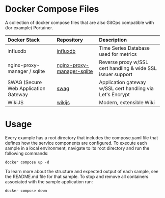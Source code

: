 # Docker Compose Files

A collection of docker compose files that are also GitOps compatible with (for example) Portainer.

| Docker Stack | Repository | Description | 
| :---------------------------- | :---------------------------------- | :---------- |
| influxdb | [influxdb](https://github.com/vintagedon/infrastructure-scripting/tree/main/docker-compose/influxdb) | Time Series Database used for metrics |
| nginx-proxy-manager / sqlite | [nginx-proxy-manager-sqlite](https://github.com/vintagedon/infrastructure-scripting/tree/main/docker-compose/nginx-proxy-manager-sqlite) | Reverse proxy w/SSL cert handling & wide SSL issuer support |
| SWAG (Secure Web Application Gateway | [swag](https://github.com/vintagedon/infrastructure-scripting/tree/main/docker-compose/swag) | Application gateway w/SSL cert handling via Let's Encrypt |
| WikiJS | [wikijs](https://github.com/vintagedon/infrastructure-scripting/tree/main/docker-compose/wikijs) | Modern, extensible Wiki |

# Usage

Every example has a root directory that includes the compose.yaml file that defines how the service components are configured. To execute each sample in a local environment, navigate to its root directory and run the following commands:

```
docker compose up -d
```

To learn more about the structure and expected output of each sample, see the README.md file for that sample. To stop and remove all containers associated with the sample application run:

```
docker compose down
```
